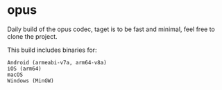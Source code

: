 # opus

Daily build of the opus codec, taget is to be fast and minimal, feel free to clone the project.

This build includes binaries for:

    Android (armeabi-v7a, arm64-v8a)
    iOS (arm64)
    macOS
    Windows (MinGW)

